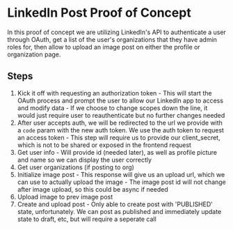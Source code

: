 # LinkedIn Post Proof of Concept

In this proof of concept we are utilizing LinkedIn's API to authenticate a user through OAuth, get a list of the user's organizations that they have admin roles for, then allow to upload an image post on either the profile or organization page.

## Steps
  
  1. Kick it off with requesting an authorization token
    - This will start the OAuth process and prompt the user to allow our LinkedIn app to access and modify data
    - If we choose to change scopes down the line, it would just require user to reauthenticate but no further changes needed
  1. After user accepts auth, we will be redirected to the url we provide with a `code` param with the new auth token. We use the auth token to request an access token
    - This step will require us to provide our client_secret, which is not to be shared or exposed in the frontend request
  1. Get user info
    - Will provide id (needed later), as well as profile picture and name so we can display the user correctly
  1. Get user organizations (if posting to org)
  1. Initialize image post
    - This response will give us an upload url, which we can use to actually upload the image
    - The image post id will not change after image upload, so this could be async if needed
  1. Upload image to prev image post
  1. Create and upload post
    - Only able to create post with 'PUBLISHED' state, unfortunately. We can post as published and immediately update state to draft, etc, but will require a seperate call
